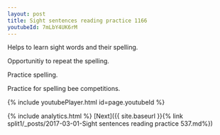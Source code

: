 ```yaml
---
layout: post
title: Sight sentences reading practice 1166
youtubeId: 7mLbY4UK6rM
---
```

 
 
Helps to learn sight words and their spelling.

Opportunitiy to repeat the spelling. 

Practice spelling. 
 
Practice for spelling bee competitions. 
 
{% include youtubePlayer.html id=page.youtubeId %}
 
 
{% include analytics.html %} 
[Next]({{ site.baseurl }}{% link  split1/_posts/2017-03-01-Sight sentences reading practice 537.md%})
 
